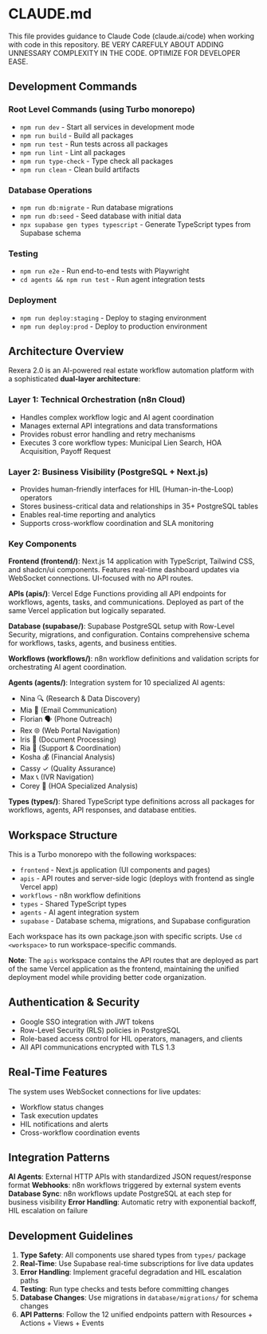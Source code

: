 # CLAUDE.md

This file provides guidance to Claude Code (claude.ai/code) when working with code in this repository.
BE VERY CAREFULY ABOUT ADDING UNNESSARY COMPLEXITY IN THE CODE. OPTIMIZE FOR DEVELOPER EASE.
## Development Commands

### Root Level Commands (using Turbo monorepo)
- `npm run dev` - Start all services in development mode
- `npm run build` - Build all packages
- `npm run test` - Run tests across all packages
- `npm run lint` - Lint all packages
- `npm run type-check` - Type check all packages
- `npm run clean` - Clean build artifacts

### Database Operations
- `npm run db:migrate` - Run database migrations
- `npm run db:seed` - Seed database with initial data
- `npx supabase gen types typescript` - Generate TypeScript types from Supabase schema

### Testing
- `npm run e2e` - Run end-to-end tests with Playwright
- `cd agents && npm run test` - Run agent integration tests

### Deployment
- `npm run deploy:staging` - Deploy to staging environment
- `npm run deploy:prod` - Deploy to production environment

## Architecture Overview

Rexera 2.0 is an AI-powered real estate workflow automation platform with a sophisticated **dual-layer architecture**:

### Layer 1: Technical Orchestration (n8n Cloud)
- Handles complex workflow logic and AI agent coordination
- Manages external API integrations and data transformations
- Provides robust error handling and retry mechanisms
- Executes 3 core workflow types: Municipal Lien Search, HOA Acquisition, Payoff Request

### Layer 2: Business Visibility (PostgreSQL + Next.js)
- Provides human-friendly interfaces for HIL (Human-in-the-Loop) operators
- Stores business-critical data and relationships in 35+ PostgreSQL tables
- Enables real-time reporting and analytics
- Supports cross-workflow coordination and SLA monitoring

### Key Components

**Frontend (frontend/)**: Next.js 14 application with TypeScript, Tailwind CSS, and shadcn/ui components. Features real-time dashboard updates via WebSocket connections. UI-focused with no API routes.

**APIs (apis/)**: Vercel Edge Functions providing all API endpoints for workflows, agents, tasks, and communications. Deployed as part of the same Vercel application but logically separated.

**Database (supabase/)**: Supabase PostgreSQL setup with Row-Level Security, migrations, and configuration. Contains comprehensive schema for workflows, tasks, agents, and business entities.

**Workflows (workflows/)**: n8n workflow definitions and validation scripts for orchestrating AI agent coordination.

**Agents (agents/)**: Integration system for 10 specialized AI agents:
- Nina 🔍 (Research & Data Discovery)
- Mia 📧 (Email Communication)
- Florian 🗣️ (Phone Outreach)
- Rex 🌐 (Web Portal Navigation)
- Iris 📄 (Document Processing)
- Ria 🤝 (Support & Coordination)
- Kosha 💰 (Financial Analysis)
- Cassy ✓ (Quality Assurance)
- Max 📞 (IVR Navigation)
- Corey 🏢 (HOA Specialized Analysis)

**Types (types/)**: Shared TypeScript type definitions across all packages for workflows, agents, API responses, and database entities.

## Workspace Structure

This is a Turbo monorepo with the following workspaces:
- `frontend` - Next.js application (UI components and pages)
- `apis` - API routes and server-side logic (deploys with frontend as single Vercel app)
- `workflows` - n8n workflow definitions
- `types` - Shared TypeScript types
- `agents` - AI agent integration system
- `supabase` - Database schema, migrations, and Supabase configuration

Each workspace has its own package.json with specific scripts. Use `cd <workspace>` to run workspace-specific commands.

**Note**: The `apis` workspace contains the API routes that are deployed as part of the same Vercel application as the frontend, maintaining the unified deployment model while providing better code organization.

## Authentication & Security

- Google SSO integration with JWT tokens
- Row-Level Security (RLS) policies in PostgreSQL
- Role-based access control for HIL operators, managers, and clients
- All API communications encrypted with TLS 1.3

## Real-Time Features

The system uses WebSocket connections for live updates:
- Workflow status changes
- Task execution updates
- HIL notifications and alerts
- Cross-workflow coordination events

## Integration Patterns

**AI Agents**: External HTTP APIs with standardized JSON request/response format
**Webhooks**: n8n workflows triggered by external system events
**Database Sync**: n8n workflows update PostgreSQL at each step for business visibility
**Error Handling**: Automatic retry with exponential backoff, HIL escalation on failure

## Development Guidelines

1. **Type Safety**: All components use shared types from `types/` package
2. **Real-Time**: Use Supabase real-time subscriptions for live data updates
3. **Error Handling**: Implement graceful degradation and HIL escalation paths
4. **Testing**: Run type checks and tests before committing changes
5. **Database Changes**: Use migrations in `database/migrations/` for schema changes
6. **API Patterns**: Follow the 12 unified endpoints pattern with Resources + Actions + Views + Events